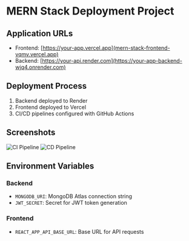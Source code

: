 # MERN Stack Deployment Project

## Application URLs
- Frontend: [https://your-app.vercel.app](mern-stack-frontend-vqmv.vercel.app)
- Backend: [https://your-api.render.com](https://your-app-backend-wjq4.onrender.com)

## Deployment Process
1. Backend deployed to Render
2. Frontend deployed to Vercel
3. CI/CD pipelines configured with GitHub Actions

## Screenshots
![CI Pipeline](screenshots/ci-pipeline.png)
![CD Pipeline](screenshots/cd-pipeline.png)

## Environment Variables
### Backend
- `MONGODB_URI`: MongoDB Atlas connection string
- `JWT_SECRET`: Secret for JWT token generation

### Frontend
- `REACT_APP_API_BASE_URL`: Base URL for API requests
